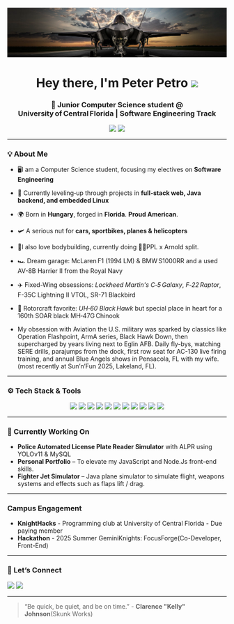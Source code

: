 <div align="center">
  
![banner](https://raw.githubusercontent.com/ptrpetro/ptrpetro/main/resources/banner.svg)

</div>

<h1 align="center">Hey there, I'm Peter Petro <img src="https://media.giphy.com/media/hvRJCLFzcasrR4ia7z/giphy.gif" width="32"/></h1>
<h3 align="center">🚀 Junior Computer Science student @ University of Central Florida | Software Engineering Track</h3>

<p align="center">
  <img src="https://img.shields.io/badge/Born-Hungary-008C45?style=for-the-badge&labelColor=white&logoColor=white&logo=hungary" />
  <img src="https://img.shields.io/badge/Citizenship-USA-3C3B6E?style=for-the-badge&labelColor=red&logo=united-states&logoColor=white" />
</p>

---

### 💡 About Me
- 🖥I am a Computer Science student, focusing my electives on **Software Engineering**
- 🔭 Currently leveling‑up through projects in **full‑stack web, Java backend, and embedded Linux**
- 🌍 Born in **Hungary**, forged in **Florida**.    **Proud American**.
- 🛩 A serious nut for **cars, sportbikes, planes & helicopters**
- 💪I also love bodybuilding, currently doing 🏋️‍♂️PPL x Arnold split.
- 🏎 Dream garage: McLaren F1 (1994 LM) & BMW S1000RR and a used AV-8B Harrier II from the Royal Navy
- ✈️ Fixed-Wing obsessions: *Lockheed Martin's C‑5 Galaxy*,
*F‑22 Raptor*, F-35C Lightning II VTOL, SR-71 Blackbird
- 🚁 Rotorcraft favorite: *UH‑60 Black Hawk* but special place in heart for a 160th SOAR black MH‑47G Chinook

- ️My obsession with Aviation the U.S. military was sparked by classics like Operation Flashpoint, ArmA series, Black Hawk Down, then supercharged by years living next to Eglin AFB.
 Daily fly-bys, watching SERE drills, parajumps from the dock, first row seat for AC-130 live firing training, and annual Blue Angels shows in Pensacola, FL with my wife. (most recently at Sun’n’Fun 2025, Lakeland, FL).
---

### ⚙️ Tech Stack & Tools
<p align="center">
  <img src="https://img.shields.io/badge/Python-3776AB?style=for-the-badge&logo=python&logoColor=white"/>
  <img src="https://img.shields.io/badge/Java-ED8B00?style=for-the-badge&logo=openjdk&logoColor=white"/>
  <img src="https://img.shields.io/badge/C/C++-00599C?style=for-the-badge&logo=c&logoColor=white"/>
  <img src="https://img.shields.io/badge/JavaScript-F7DF1E?style=for-the-badge&logo=javascript&logoColor=black"/>
 
  <img src="https://img.shields.io/badge/React-61DAFB?style=for-the-badge&logo=react&logoColor=black"/>
  <img src="https://img.shields.io/badge/TailwindCSS-38B2AC?style=for-the-badge&logo=tailwind-css&logoColor=white"/>
  <img src="https://img.shields.io/badge/Node.js-339933?style=for-the-badge&logo=node.js&logoColor=white"/>
  <img src="https://img.shields.io/badge/MySQL-4479A1?style=for-the-badge&logo=mysql&logoColor=white"/>
  <img src="https://img.shields.io/badge/Linux-FCC624?style=for-the-badge&logo=linux&logoColor=black"/>
  <img src="https://img.shields.io/badge/Git-%23F05032?style=for-the-badge&logo=git&logoColor=white"/>
  <img src="https://img.shields.io/badge/GitHub-181717?style=for-the-badge&logo=github&logoColor=white"/>
</p>

---

### 🎯 Currently Working On
- **Police Automated License Plate Reader Simulator** with ALPR using YOLOv11 & MySQL
- **Personal Portfolio** – To elevate my JavaScript and Node.Js front-end skills. 
- **Fighter Jet Simulator** – Java plane simulator to simulate flight, weapons systems and effects such as flaps lift / drag.

---
### Campus Engagement 
- **KnightHacks** - Programming club at University of Central Florida - Due paying member
- **Hackathon** - 2025 Summer GeminiKnights: FocusForge(Co-Developer, Front-End)

---

### 🤝 Let’s Connect
<a href="https://www.linkedin.com/in/ptrpetro/"><img src="https://img.shields.io/badge/LinkedIn-0A66C2?style=for-the-badge&logo=linkedin&logoColor=white"/></a>
<a href="mailto:pe310601@ucf.edu"><img src="https://img.shields.io/badge/Email-D14836?style=for-the-badge&logo=gmail&logoColor=white"/></a>

---

> “Be quick, be quiet, and be on time.” - **Clarence "Kelly" Johnson**(Skunk Works)

